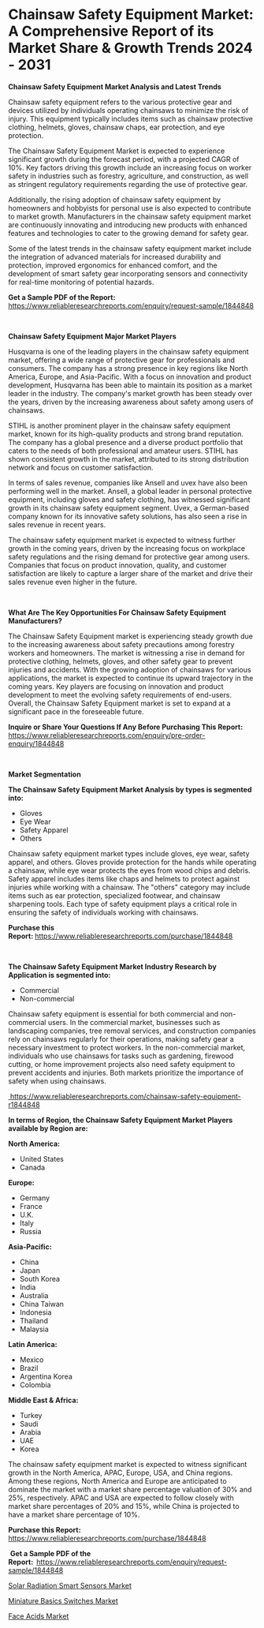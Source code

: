 <p><h1>Chainsaw Safety Equipment Market: A Comprehensive Report of its Market Share & Growth Trends 2024 - 2031</h1></p><p><strong>Chainsaw Safety Equipment Market Analysis and Latest Trends</strong></p>
<p><p>Chainsaw safety equipment refers to the various protective gear and devices utilized by individuals operating chainsaws to minimize the risk of injury. This equipment typically includes items such as chainsaw protective clothing, helmets, gloves, chainsaw chaps, ear protection, and eye protection.</p><p>The Chainsaw Safety Equipment Market is expected to experience significant growth during the forecast period, with a projected CAGR of 10%. Key factors driving this growth include an increasing focus on worker safety in industries such as forestry, agriculture, and construction, as well as stringent regulatory requirements regarding the use of protective gear.</p><p>Additionally, the rising adoption of chainsaw safety equipment by homeowners and hobbyists for personal use is also expected to contribute to market growth. Manufacturers in the chainsaw safety equipment market are continuously innovating and introducing new products with enhanced features and technologies to cater to the growing demand for safety gear.</p><p>Some of the latest trends in the chainsaw safety equipment market include the integration of advanced materials for increased durability and protection, improved ergonomics for enhanced comfort, and the development of smart safety gear incorporating sensors and connectivity for real-time monitoring of potential hazards.</p></p>
<p><strong>Get a Sample PDF of the Report:&nbsp;</strong> <a href="https://www.reliableresearchreports.com/enquiry/request-sample/1844848">https://www.reliableresearchreports.com/enquiry/request-sample/1844848</a></p>
<p>&nbsp;</p>
<p><strong>Chainsaw Safety Equipment Major Market Players</strong></p>
<p><p>Husqvarna is one of the leading players in the chainsaw safety equipment market, offering a wide range of protective gear for professionals and consumers. The company has a strong presence in key regions like North America, Europe, and Asia-Pacific. With a focus on innovation and product development, Husqvarna has been able to maintain its position as a market leader in the industry. The company's market growth has been steady over the years, driven by the increasing awareness about safety among users of chainsaws.</p><p>STIHL is another prominent player in the chainsaw safety equipment market, known for its high-quality products and strong brand reputation. The company has a global presence and a diverse product portfolio that caters to the needs of both professional and amateur users. STIHL has shown consistent growth in the market, attributed to its strong distribution network and focus on customer satisfaction.</p><p>In terms of sales revenue, companies like Ansell and uvex have also been performing well in the market. Ansell, a global leader in personal protective equipment, including gloves and safety clothing, has witnessed significant growth in its chainsaw safety equipment segment. Uvex, a German-based company known for its innovative safety solutions, has also seen a rise in sales revenue in recent years.</p><p>The chainsaw safety equipment market is expected to witness further growth in the coming years, driven by the increasing focus on workplace safety regulations and the rising demand for protective gear among users. Companies that focus on product innovation, quality, and customer satisfaction are likely to capture a larger share of the market and drive their sales revenue even higher in the future.</p></p>
<p>&nbsp;</p>
<p><strong>What Are The Key Opportunities For Chainsaw Safety Equipment Manufacturers?</strong></p>
<p><p>The Chainsaw Safety Equipment market is experiencing steady growth due to the increasing awareness about safety precautions among forestry workers and homeowners. The market is witnessing a rise in demand for protective clothing, helmets, gloves, and other safety gear to prevent injuries and accidents. With the growing adoption of chainsaws for various applications, the market is expected to continue its upward trajectory in the coming years. Key players are focusing on innovation and product development to meet the evolving safety requirements of end-users. Overall, the Chainsaw Safety Equipment market is set to expand at a significant pace in the foreseeable future.</p></p>
<p><strong>Inquire or Share Your Questions If Any Before Purchasing This Report:</strong> <a href="https://www.reliableresearchreports.com/enquiry/pre-order-enquiry/1844848">https://www.reliableresearchreports.com/enquiry/pre-order-enquiry/1844848</a></p>
<p>&nbsp;</p>
<p><strong>Market Segmentation</strong></p>
<p><strong>The Chainsaw Safety Equipment Market Analysis by types is segmented into:</strong></p>
<p><ul><li>Gloves</li><li>Eye Wear</li><li>Safety Apparel</li><li>Others</li></ul></p>
<p><p>Chainsaw safety equipment market types include gloves, eye wear, safety apparel, and others. Gloves provide protection for the hands while operating a chainsaw, while eye wear protects the eyes from wood chips and debris. Safety apparel includes items like chaps and helmets to protect against injuries while working with a chainsaw. The "others" category may include items such as ear protection, specialized footwear, and chainsaw sharpening tools. Each type of safety equipment plays a critical role in ensuring the safety of individuals working with chainsaws.</p></p>
<p><strong>Purchase this Report:&nbsp;</strong><a href="https://www.reliableresearchreports.com/purchase/1844848">https://www.reliableresearchreports.com/purchase/1844848</a></p>
<p>&nbsp;</p>
<p><strong>The Chainsaw Safety Equipment Market Industry Research by Application is segmented into:</strong></p>
<p><ul><li>Commercial</li><li>Non-commercial</li></ul></p>
<p><p>Chainsaw safety equipment is essential for both commercial and non-commercial users. In the commercial market, businesses such as landscaping companies, tree removal services, and construction companies rely on chainsaws regularly for their operations, making safety gear a necessary investment to protect workers. In the non-commercial market, individuals who use chainsaws for tasks such as gardening, firewood cutting, or home improvement projects also need safety equipment to prevent accidents and injuries. Both markets prioritize the importance of safety when using chainsaws.</p></p>
<p><a href="https://www.reliableresearchreports.com/chainsaw-safety-equipment-r1844848">&nbsp;https://www.reliableresearchreports.com/chainsaw-safety-equipment-r1844848</a></p>
<p><strong>In terms of Region, the Chainsaw Safety Equipment Market Players available by Region are:</strong></p>
<p>
    <p> <strong> North America: </strong>
        <ul>
            <li>United States</li>
            <li>Canada</li>
        </ul>
        </p> 
    <p> <strong> Europe: </strong>
        <ul>
            <li>Germany</li>
            <li>France</li>
            <li>U.K.</li>
            <li>Italy</li>
            <li>Russia</li>
        </ul>
        </p> 
    <p> <strong> Asia-Pacific: </strong>
        <ul>
            <li>China</li>
            <li>Japan</li>
            <li>South Korea</li>
            <li>India</li>
            <li>Australia</li>
            <li>China Taiwan</li>
            <li>Indonesia</li>
            <li>Thailand</li>
            <li>Malaysia</li>
        </ul>
        </p> 
    <p> <strong> Latin America: </strong>
        <ul>
            <li>Mexico</li>
            <li>Brazil</li>
            <li>Argentina Korea</li>
            <li>Colombia</li>
        </ul>
        </p> 
    <p> <strong> Middle East & Africa: </strong>
        <ul>
            <li>Turkey</li>
            <li>Saudi</li>
            <li>Arabia</li>
            <li>UAE</li>
            <li>Korea</li>
        </ul>
    </p>
    </p>
<p><p>The chainsaw safety equipment market is expected to witness significant growth in the North America, APAC, Europe, USA, and China regions. Among these regions, North America and Europe are anticipated to dominate the market with a market share percentage valuation of 30% and 25%, respectively. APAC and USA are expected to follow closely with market share percentages of 20% and 15%, while China is projected to have a market share percentage of 10%.</p></p>
<p><strong>Purchase this Report: </strong><a href="https://www.reliableresearchreports.com/purchase/1844848">https://www.reliableresearchreports.com/purchase/1844848</a></p>
<p>&nbsp;<strong>Get a Sample PDF of the Report:&nbsp;&nbsp;</strong><a href="https://www.reliableresearchreports.com/enquiry/request-sample/1844848">https://www.reliableresearchreports.com/enquiry/request-sample/1844848</a></p>
<p><strong></strong></p>
<p><p><a href="https://medium.com/@valeriecruz61/future-trends-in-global-solar-radiation-smart-sensors-market-market-insights-and-analysis-from-4b8183df5ba2">Solar Radiation Smart Sensors Market</a></p><p><a href="https://medium.com/@natoshajacobsk69/an-in-depth-analysis-of-the-global-miniature-basics-switches-market-scope-and-its-rapid-growing-4-2-71eb543b4846">Miniature Basics Switches Market</a></p><p><a href="https://github.com/wybrqqeb6/Market-Research-Report-List-1/blob/main/face-acids-market.md">Face Acids Market</a></p></p>